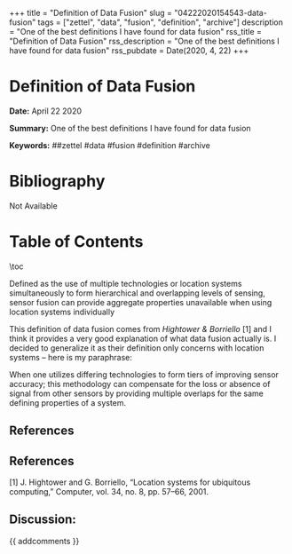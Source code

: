 +++
title = "Definition of Data Fusion"
slug = "04222020154543-data-fusion"
tags = ["zettel", "data", "fusion", "definition", "archive"]
description = "One of the best definitions I have found for data fusion"
rss_title = "Definition of Data Fusion"
rss_description = "One of the best definitions I have found for data fusion"
rss_pubdate = Date(2020, 4, 22)
+++



Definition of Data Fusion
=========

**Date:** April 22 2020

**Summary:** One of the best definitions I have found for data fusion

**Keywords:** ##zettel #data #fusion #definition #archive

Bibliography
==========

Not Available

Table of Contents
=========

\toc

Defined as the use of multiple technologies or location systems simultaneously to form hierarchical and overlapping levels of sensing, sensor fusion can provide aggregate properties unavailable when using location systems individually

This definition of data fusion comes from *Hightower & Borriello* [1] and I think it provides a very good explanation of what data fusion actually is. I decided to generalize it as their definition only concerns with location systems – here is my paraphrase:

When one utilizes differing technologies to form tiers of improving sensor accuracy; this methodology can compensate for the loss or absence of signal from other sensors by providing multiple overlaps for the same defining properties of a system.

## References

## References

[1] J. Hightower and G. Borriello, “Location systems for ubiquitous computing,” Computer, vol. 34, no. 8, pp. 57–66, 2001.
## Discussion: 

{{ addcomments }}
